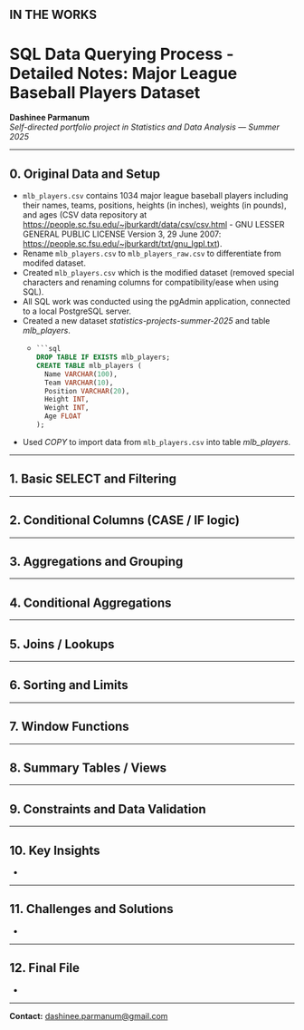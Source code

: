 ## IN THE WORKS

# SQL Data Querying Process - Detailed Notes: Major League Baseball Players Dataset

**Dashinee Parmanum**  
*Self-directed portfolio project in Statistics and Data Analysis — Summer 2025*

---
## 0. Original Data and Setup
- `mlb_players.csv` contains 1034 major league baseball players including their names, teams, positions, heights (in inches), weights (in pounds), and ages (CSV data repository at https://people.sc.fsu.edu/~jburkardt/data/csv/csv.html - GNU LESSER GENERAL PUBLIC LICENSE Version 3, 29 June 2007: https://people.sc.fsu.edu/~jburkardt/txt/gnu_lgpl.txt).
- Rename `mlb_players.csv` to `mlb_players_raw.csv` to differentiate from modifed dataset.
- Created `mlb_players.csv` which is the modified dataset (removed special characters and renaming columns for compatibility/ease when using SQL).
- All SQL work was conducted using the pgAdmin application, connected to a local PostgreSQL server.
- Created a new dataset *statistics-projects-summer-2025* and table *mlb_players*.
    - ```sql
      ```sql
      DROP TABLE IF EXISTS mlb_players;
      CREATE TABLE mlb_players (
        Name VARCHAR(100),
        Team VARCHAR(10),
        Position VARCHAR(20),
        Height INT,
        Weight INT,
        Age FLOAT
      );
- Used *COPY* to import data from `mlb_players.csv` into table *mlb_players*.

---
## 1. Basic SELECT and Filtering

---
## 2. Conditional Columns (CASE / IF logic)

---
## 3. Aggregations and Grouping

---
## 4. Conditional Aggregations

---
## 5. Joins / Lookups

---
## 6. Sorting and Limits

---
## 7. Window Functions

---
## 8. Summary Tables / Views

---
## 9. Constraints and Data Validation

---
## 10. Key Insights
-

---
## 11. Challenges and Solutions
-

---
## 12. Final File
-
---
**Contact:** dashinee.parmanum@gmail.com
